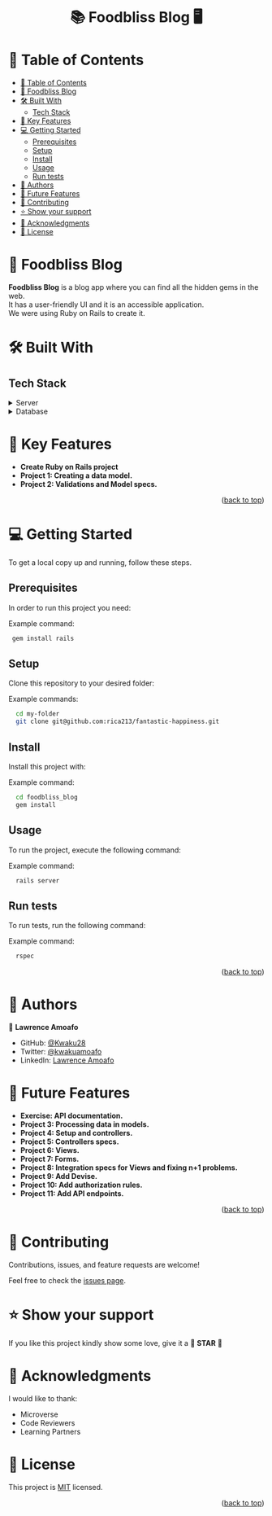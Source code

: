 <a name="readme-top"></a>

<div align="center">
  <h1><b>📚 Foodbliss Blog 🖥</b></h1>
</div>

<!-- TABLE OF CONTENTS -->

# 📗 Table of Contents

- [📗 Table of Contents](#-table-of-contents)
- [📖 Foodbliss Blog ](#-about-project-)
- [🛠 Built With ](#-built-with-)
  - [Tech Stack ](#tech-stack-)
- [🎲 Key Features ](#-key-features-)
- [💻 Getting Started ](#-getting-started-)
  - [Prerequisites](#prerequisites)
  - [Setup](#setup)
  - [Install](#install)
  - [Usage](#usage)
  - [Run tests](#run-tests)
- [👥 Authors ](#-authors-)
- [🔭 Future Features ](#-future-features-)
- [🤝 Contributing ](#-contributing-)
- [⭐️ Show your support ](#️-show-your-support-)
- [🙏 Acknowledgments ](#-acknowledgments-)
- [📝 License ](#-license-)

<!-- PROJECT DESCRIPTION -->

# 📖 Foodbliss Blog <a name="about-project"></a>

**Foodbliss Blog** is a blog app where you can find all the hidden gems in the web.<br>
It has a user-friendly UI and it is an accessible application. <br>
We were using Ruby on Rails to create it.

# 🛠 Built With <a name="built-with"></a>

## Tech Stack <a name="tech-stack"></a>

<details>
  <summary>Server</summary>
  <ul>
    <li><a href="https://rubyonrails.org/">Ruby on Rails</a></li>
  </ul>
</details>

<details>
<summary>Database</summary>
  <ul>
    <li><a href="https://www.postgresql.org/">PostgreSQL</a></li>
  </ul>
</details>


<!-- Features -->

# 🎲 Key Features <a name="key-features"></a>

- **Create Ruby on Rails project**
- **Project 1: Creating a data model.**
- **Project 2: Validations and Model specs.**

<p align="right">(<a href="#readme-top">back to top</a>)</p>

<!-- GETTING STARTED -->

# 💻 Getting Started <a name="getting-started"></a>


To get a local copy up and running, follow these steps.

## Prerequisites

In order to run this project you need:

Example command:

```sh
 gem install rails
```

## Setup

Clone this repository to your desired folder:

Example commands:

```sh
  cd my-folder
  git clone git@github.com:rica213/fantastic-happiness.git
```

## Install

Install this project with:

Example command:

```sh
  cd foodbliss_blog
  gem install
```

## Usage

To run the project, execute the following command:

Example command:

```sh
  rails server
```

## Run tests

To run tests, run the following command:

Example command:

```sh
  rspec
```

<p align="right">(<a href="#readme-top">back to top</a>)</p>

<!-- AUTHORS -->

# 👥 Authors <a name="authors"></a>

👤 **Lawrence Amoafo**

- GitHub: [@Kwaku28](https://github.com/Kwaku28)
- Twitter: [@kwakuamoafo](https://twitter.com/kwakuamoafo)
- LinkedIn: [Lawrence Amoafo](https://linkedin.com/in/lawrence-amoafo-appoh)

<!-- FUTURE FEATURES -->

# 🔭 Future Features <a name="future-features"></a>

- **Exercise: API documentation.**
- **Project 3: Processing data in models.**
- **Project 4: Setup and controllers.**
- **Project 5: Controllers specs.**
- **Project 6: Views.**
- **Project 7: Forms.**
- **Project 8: Integration specs for Views and fixing n+1 problems.**
- **Project 9: Add Devise.**
- **Project 10: Add authorization rules.**
- **Project 11: Add API endpoints.**

<p align="right">(<a href="#readme-top">back to top</a>)</p>

<!-- CONTRIBUTING -->

# 🤝 Contributing <a name="contributing"></a>

Contributions, issues, and feature requests are welcome!

Feel free to check the [issues page](../../issues/).

<!-- SUPPORT -->

# ⭐️ Show your support <a name="support"></a>

If you like this project kindly show some love, give it a 🌟 **STAR** 🌟

<!-- ACKNOWLEDGEMENTS -->

# 🙏 Acknowledgments <a name="acknowledgements"></a>

I would like to thank: 
- Microverse
- Code Reviewers
- Learning Partners

<!-- LICENSE -->

# 📝 License <a name="license"></a>

This project is [MIT](./LICENSE) licensed.

<p align="right">(<a href="#readme-top">back to top</a>)</p>